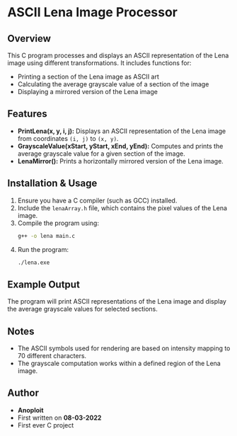 # ASCII Lena Image Processor

## Overview
This C program processes and displays an ASCII representation of the Lena image using different transformations. It includes functions for:
- Printing a section of the Lena image as ASCII art
- Calculating the average grayscale value of a section of the image
- Displaying a mirrored version of the Lena image

## Features
- **PrintLena(x, y, i, j):** Displays an ASCII representation of the Lena image from coordinates `(i, j)` to `(x, y)`.
- **GrayscaleValue(xStart, yStart, xEnd, yEnd):** Computes and prints the average grayscale value for a given section of the image.
- **LenaMirror():** Prints a horizontally mirrored version of the Lena image.

## Installation & Usage
1. Ensure you have a C compiler (such as GCC) installed.
2. Include the `lenaArray.h` file, which contains the pixel values of the Lena image.
3. Compile the program using:
   ```sh
   g++ -o lena main.c 
   ```
4. Run the program:
   ```sh
   ./lena.exe
   ```

## Example Output
The program will print ASCII representations of the Lena image and display the average grayscale values for selected sections.

## Notes
- The ASCII symbols used for rendering are based on intensity mapping to 70 different characters.
- The grayscale computation works within a defined region of the Lena image.

## Author
- **Anoploit**
- First written on **08-03-2022**
- First ever C project
